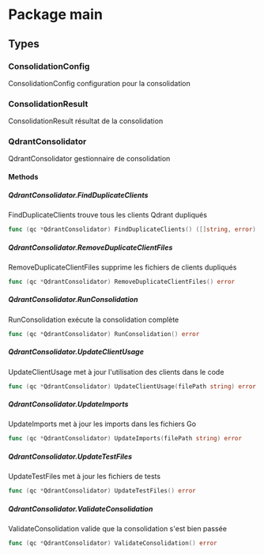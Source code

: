 # Package main

## Types

### ConsolidationConfig

ConsolidationConfig configuration pour la consolidation


### ConsolidationResult

ConsolidationResult résultat de la consolidation


### QdrantConsolidator

QdrantConsolidator gestionnaire de consolidation


#### Methods

##### QdrantConsolidator.FindDuplicateClients

FindDuplicateClients trouve tous les clients Qdrant dupliqués


```go
func (qc *QdrantConsolidator) FindDuplicateClients() ([]string, error)
```

##### QdrantConsolidator.RemoveDuplicateClientFiles

RemoveDuplicateClientFiles supprime les fichiers de clients dupliqués


```go
func (qc *QdrantConsolidator) RemoveDuplicateClientFiles() error
```

##### QdrantConsolidator.RunConsolidation

RunConsolidation exécute la consolidation complète


```go
func (qc *QdrantConsolidator) RunConsolidation() error
```

##### QdrantConsolidator.UpdateClientUsage

UpdateClientUsage met à jour l'utilisation des clients dans le code


```go
func (qc *QdrantConsolidator) UpdateClientUsage(filePath string) error
```

##### QdrantConsolidator.UpdateImports

UpdateImports met à jour les imports dans les fichiers Go


```go
func (qc *QdrantConsolidator) UpdateImports(filePath string) error
```

##### QdrantConsolidator.UpdateTestFiles

UpdateTestFiles met à jour les fichiers de tests


```go
func (qc *QdrantConsolidator) UpdateTestFiles() error
```

##### QdrantConsolidator.ValidateConsolidation

ValidateConsolidation valide que la consolidation s'est bien passée


```go
func (qc *QdrantConsolidator) ValidateConsolidation() error
```


